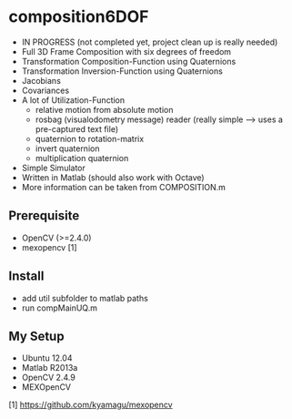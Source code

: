 composition6DOF
===============

* IN PROGRESS (not completed yet, project clean up is really needed)
* Full 3D Frame Composition with six degrees of freedom
* Transformation Composition-Function using Quaternions
* Transformation Inversion-Function using Quaternions
* Jacobians
* Covariances
* A lot of Utilization-Function
	* relative motion from absolute motion 
 	* rosbag (visualodometry message) reader (really simple --> uses a pre-captured text file)
	* quaternion to rotation-matrix
	* invert quaternion
	* multiplication quaternion
* Simple Simulator
* Written in Matlab (should also work with Octave)
* More information can be taken from COMPOSITION.m

## Prerequisite
* OpenCV (>=2.4.0)
* mexopencv [1]

## Install
* add util subfolder to matlab paths
* run compMainUQ.m

## My Setup
* Ubuntu 12.04
* Matlab R2013a
* OpenCV 2.4.9
* MEXOpenCV

[1] https://github.com/kyamagu/mexopencv
